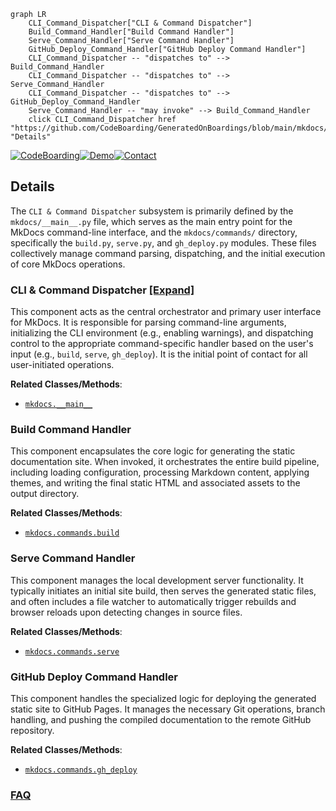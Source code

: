 ```mermaid
graph LR
    CLI_Command_Dispatcher["CLI & Command Dispatcher"]
    Build_Command_Handler["Build Command Handler"]
    Serve_Command_Handler["Serve Command Handler"]
    GitHub_Deploy_Command_Handler["GitHub Deploy Command Handler"]
    CLI_Command_Dispatcher -- "dispatches to" --> Build_Command_Handler
    CLI_Command_Dispatcher -- "dispatches to" --> Serve_Command_Handler
    CLI_Command_Dispatcher -- "dispatches to" --> GitHub_Deploy_Command_Handler
    Serve_Command_Handler -- "may invoke" --> Build_Command_Handler
    click CLI_Command_Dispatcher href "https://github.com/CodeBoarding/GeneratedOnBoardings/blob/main/mkdocs/CLI_Command_Dispatcher.md" "Details"
```

[![CodeBoarding](https://img.shields.io/badge/Generated%20by-CodeBoarding-9cf?style=flat-square)](https://github.com/CodeBoarding/GeneratedOnBoardings)[![Demo](https://img.shields.io/badge/Try%20our-Demo-blue?style=flat-square)](https://www.codeboarding.org/demo)[![Contact](https://img.shields.io/badge/Contact%20us%20-%20contact@codeboarding.org-lightgrey?style=flat-square)](mailto:contact@codeboarding.org)

## Details

The `CLI & Command Dispatcher` subsystem is primarily defined by the `mkdocs/__main__.py` file, which serves as the main entry point for the MkDocs command-line interface, and the `mkdocs/commands/` directory, specifically the `build.py`, `serve.py`, and `gh_deploy.py` modules. These files collectively manage command parsing, dispatching, and the initial execution of core MkDocs operations.

### CLI & Command Dispatcher [[Expand]](./CLI_Command_Dispatcher.md)
This component acts as the central orchestrator and primary user interface for MkDocs. It is responsible for parsing command-line arguments, initializing the CLI environment (e.g., enabling warnings), and dispatching control to the appropriate command-specific handler based on the user's input (e.g., `build`, `serve`, `gh_deploy`). It is the initial point of contact for all user-initiated operations.


**Related Classes/Methods**:

- <a href="https://github.com/mkdocs/mkdocs/blob/master/mkdocs/__main__.py" target="_blank" rel="noopener noreferrer">`mkdocs.__main__`</a>


### Build Command Handler
This component encapsulates the core logic for generating the static documentation site. When invoked, it orchestrates the entire build pipeline, including loading configuration, processing Markdown content, applying themes, and writing the final static HTML and associated assets to the output directory.


**Related Classes/Methods**:

- <a href="https://github.com/mkdocs/mkdocs/blob/master/mkdocs/commands/build.py" target="_blank" rel="noopener noreferrer">`mkdocs.commands.build`</a>


### Serve Command Handler
This component manages the local development server functionality. It typically initiates an initial site build, then serves the generated static files, and often includes a file watcher to automatically trigger rebuilds and browser reloads upon detecting changes in source files.


**Related Classes/Methods**:

- <a href="https://github.com/mkdocs/mkdocs/blob/master/mkdocs/commands/serve.py" target="_blank" rel="noopener noreferrer">`mkdocs.commands.serve`</a>


### GitHub Deploy Command Handler
This component handles the specialized logic for deploying the generated static site to GitHub Pages. It manages the necessary Git operations, branch handling, and pushing the compiled documentation to the remote GitHub repository.


**Related Classes/Methods**:

- <a href="https://github.com/mkdocs/mkdocs/blob/master/mkdocs/commands/gh_deploy.py" target="_blank" rel="noopener noreferrer">`mkdocs.commands.gh_deploy`</a>




### [FAQ](https://github.com/CodeBoarding/GeneratedOnBoardings/tree/main?tab=readme-ov-file#faq)